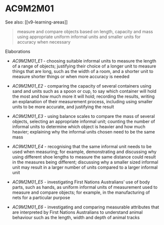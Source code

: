 
# AC9M2M01 

See also: [[v9-learning-areas]]

> measure and compare objects based on length, capacity and mass using appropriate uniform informal units and smaller units for accuracy when necessary

Elaborations


- _AC9M2M01_E1_ - choosing suitable informal units to measure the length of a range of objects; justifying their choice of a longer unit to measure things that are long, such as the width of a room, and a shorter unit to measure shorter things or when more accuracy is needed

- _AC9M2M01_E2_ - comparing the capacity of several containers using sand and units such as a spoon or cup, to say which container will hold the most and how much more it will hold; recording the results, writing an explanation of their measurement process, including using smaller units to be more accurate, and justifying the result

- _AC9M2M01_E3_ - using balance scales to compare the mass of several objects, selecting an appropriate informal unit; counting the number of informal units to determine which object is heavier and how much heavier; explaining why the informal units chosen need to be the same mass

- _AC9M2M01_E4_ - recognising that the same informal unit needs to be used when measuring; for example, demonstrating and discussing why using different shoe lengths to measure the same distance could result in the measures being different; discussing why a smaller sized informal unit may result in a larger number of units compared to a larger informal unit

- _AC9M2M01_E5_ - investigating First Nations Australians’ use of body parts, such as hands, as uniform informal units of measurement used to measure and compare objects; for example, in the manufacturing of nets for a particular purpose

- _AC9M2M01_E6_ - investigating and comparing measurable attributes that are interpreted by First Nations Australians to understand animal behaviour such as the length, width and depth of animal tracks
